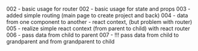 

002 - basic usage for router
002 - basic usage for state and props
003 - added simple routing (main page to create project and back)
004 - data from one component to another - react context, (but problem with router)
005 - realize simple react context (from parent to child) with react router
006 - pass data from child to parent
007 - !!! pass data from child to grandparent and from grandparent to child 

